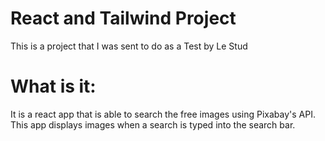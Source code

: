 # React and Tailwind Project

This is a project that I was sent to do as a Test by Le Stud

# What is it:

It is a react app that is able to search the free images using Pixabay's API.
This app displays images when a search is typed into the search bar.
